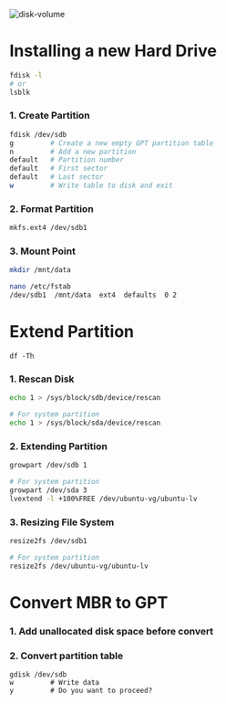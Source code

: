 ![disk-volume](https://github.com/anarchist117/linux/blob/main/disk-volume.jpg)

# Installing a new Hard Drive
```bash
fdisk -l
# or
lsblk
```
### 1. Create Partition
```bash
fdisk /dev/sdb
g         # Create a new empty GPT partition table
n         # Add a new partition
default   # Partition number
default   # First sector
default   # Last sector
w         # Write table to disk and exit
```

### 2. Format Partition
```bash
mkfs.ext4 /dev/sdb1
```

### 3. Mount Point
```bash
mkdir /mnt/data
```
```bash
nano /etc/fstab
/dev/sdb1  /mnt/data  ext4  defaults  0 2
```



# Extend Partition
```
df -Th
```
### 1. Rescan Disk
```bash
echo 1 > /sys/block/sdb/device/rescan

# For system partition
echo 1 > /sys/block/sda/device/rescan
```
### 2. Extending Partition
```bash
growpart /dev/sdb 1

# For system partition
growpart /dev/sda 3
lvextend -l +100%FREE /dev/ubuntu-vg/ubuntu-lv
```
### 3. Resizing File System
```bash
resize2fs /dev/sdb1

# For system partition
resize2fs /dev/ubuntu-vg/ubuntu-lv
```



# Convert MBR to GPT
### 1. Add unallocated disk space before convert
### 2. Convert partition table
```
gdisk /dev/sdb
w         # Write data
y         # Do you want to proceed?
```

